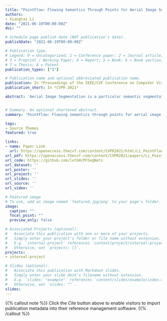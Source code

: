 ```yaml
---
title: "PointFlow: Flowing Semantics Through Points for Aerial Image Segmentation"
authors:
- Xiangtai Li
date: "2021-06-19T00:00:00Z"
doi: ""

# Schedule page publish date (NOT publication's date).
publishDate: "2021-06-19T00:00:00Z"

# Publication type.
# Legend: 0 = Uncategorized; 1 = Conference paper; 2 = Journal article;
# 3 = Preprint / Working Paper; 4 = Report; 5 = Book; 6 = Book section;
# 7 = Thesis; 8 = Patent
publication_types: ["1"]

# Publication name and optional abbreviated publication name.
publication: In *Proceedings of the IEEE/CVF Conference on Computer Vision and Pattern Recognition*
publication_short: In *CVPR 2021*

abstract: 'Aerial Image Segmentation is a particular semantic segmentation problem and has several challenging characteristics that general semantic segmentation does not have. There are two critical issues: The one is an extremely foreground-background imbalanced distribution, and the other is multiple small objects along with the complex background. Such problems make the recent dense affinity context modeling perform poorly even compared with baselines due to over-introduced background context. To handle these problems, we propose a point-wise affinity propagation module based on the Feature Pyramid Network (FPN) framework, named PointFlow. Rather than dense affinity learning, a sparse affinity map is generated upon selected points between the adjacent features, which reduces the noise introduced by the background while keeping efficiency. In particular, we design a dual point matcher to select points from the salient area and object boundaries, respectively. Experimental results on three different aerial segmentation datasets suggest that the proposed method is more effective and efficient than state-of-the-art general semantic segmentation methods. Especially, our methods achieve the best speed and accuracy trade-off on three aerial benchmarks. Further experiments on three general semantic segmentation datasets prove the generality of our method. Code and models are made available (https://github.com/lxtGH/PFSegNets).'


# Summary. An optional shortened abstract.
summary: 'PointFlow: Flowing semantics through points for aerial image segmentation'

tags:
- Source Themes
featured: true

links:
- name: Paper Link
  url: https://openaccess.thecvf.com/content/CVPR2021/html/Li_PointFlow_Flowing_Semantics_Through_Points_for_Aerial_Image_Segmentation_CVPR_2021_paper.html?ref=https://githubhelp.com
url_pdf: https://openaccess.thecvf.com/content/CVPR2021/papers/Li_PointFlow_Flowing_Semantics_Through_Points_for_Aerial_Image_Segmentation_CVPR_2021_paper.pdf
url_code: https://github.com/lxtGH/PFSegNets
url_dataset: ''
url_poster: ''
url_project: ''
url_slides: ''
url_source: ''
url_video: ''

# Featured image
# To use, add an image named `featured.jpg/png` to your page's folder. 
image:
  caption: ""
  focal_point: ""
  preview_only: false

# Associated Projects (optional).
#   Associate this publication with one or more of your projects.
#   Simply enter your project's folder or file name without extension.
#   E.g. `internal-project` references `content/project/internal-project/index.md`.
#   Otherwise, set `projects: []`.
projects:
- internal-project

# Slides (optional).
#   Associate this publication with Markdown slides.
#   Simply enter your slide deck's filename without extension.
#   E.g. `slides: "example"` references `content/slides/example/index.md`.
#   Otherwise, set `slides: ""`.
slides:
---
```


{{% callout note %}}
Click the *Cite* button above to enable visitors to import publication metadata into their reference management software.
{{% /callout %}}
